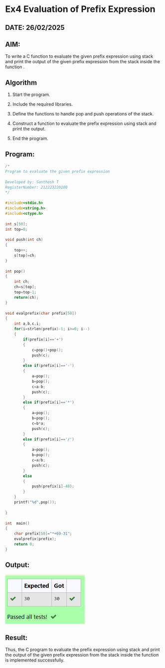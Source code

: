 # Ex4 Evaluation of Prefix Expression
## DATE: 26/02/2025
## AIM:
To write a C function to evaluate the given prefix expression using stack and print the output of the given prefix expression from the stack inside the function . 

## Algorithm
1. Start the program.

2. Include the required libraries.

3. Define the functions to handle pop and push operations of the stack.

4. Construct a function to evaluate the prefix expression using stack and print the output.
 
5. End the program.
  

## Program:
```c
/*
Program to evaluate the given prefix expression

Developed by: Santhosh T
RegisterNumber: 212223220100
*/

#include<stdio.h>
#include<string.h>
#include<ctype.h>

int s[50];
int top=0;

void push(int ch)
{
    top++;
    s[top]=ch;
}

int pop()
{
    int ch;
    ch=s[top];
    top=top-1;
    return(ch);
}

void evalprefix(char prefix[50])
{
    int a,b,c,i;
    for(i=strlen(prefix)-1; i>=0; i--)
    {
        if(prefix[i]=='+')
        {
            c=pop()+pop();
            push(c);
        }
        else if(prefix[i]=='-')
        {
            a=pop();
            b=pop();
            c=a-b;
            push(c);
        }
        else if(prefix[i]=='*')
        {
            a=pop();
            b=pop();
            c=b*a;
            push(c);
        }
        else if(prefix[i]=='/')
        {
            a=pop();
            b=pop();
            c=a/b;
            push(c);
        }
        else
        {
            push(prefix[i]-48);
        }
    }
    printf("%d",pop());

}

int  main()
{
    char prefix[50]="*+69-31";
    evalprefix(prefix);
    return 0;
}


```

## Output:

![alt text](evalprefx.png)

## Result:
Thus, the C program to evaluate the prefix expression using stack and print the output of the given prefix expression from the stack inside the function is implemented successfully.
